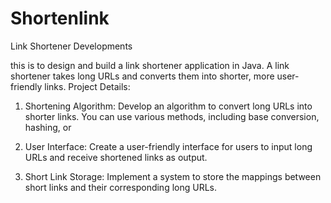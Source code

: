 # Shortenlink
Link Shortener Developments 

this is to design and build a link shortener application in Java. A link shortener takes long URLs and converts them into shorter, more user-friendly links. 
Project Details:
1. Shortening Algorithm: Develop an algorithm to convert long URLs into shorter links. You can use  various methods, including base conversion, hashing, or 

2. User Interface: Create a user-friendly interface for users to input long URLs and receive shortened links as output.

3. Short Link Storage: Implement a system to store the mappings between short links and their corresponding long URLs.
